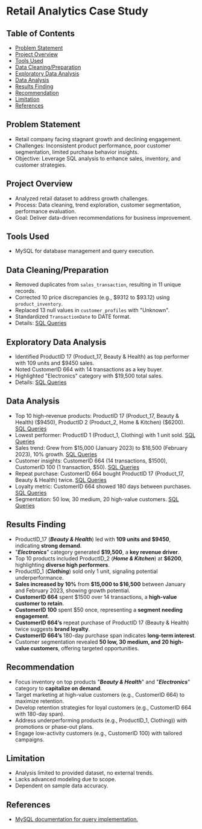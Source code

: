 # Retail Analytics Case Study

## Table of Contents
- [Problem Statement](#problem-statement)
- [Project Overview](#project-overview)
- [Tools Used](#tools-used)
- [Data Cleaning/Preparation](#data-cleaningpreparation)
- [Exploratory Data Analysis](#exploratory-data-analysis)
- [Data Analysis](#data-analysis)
- [Results Finding](#results-finding)
- [Recommendation](#recommendation)
- [Limitation](#limitation)
- [References](#references)

## Problem Statement
- Retail company facing stagnant growth and declining engagement.
- Challenges: Inconsistent product performance, poor customer segmentation, limited purchase behavior insights.
- Objective: Leverage SQL analysis to enhance sales, inventory, and customer strategies.

## Project Overview
- Analyzed retail dataset to address growth challenges.
- Process: Data cleaning, trend exploration, customer segmentation, performance evaluation.
- Goal: Deliver data-driven recommendations for business improvement.

## Tools Used
- MySQL for database management and query execution.

## Data Cleaning/Preparation
- Removed duplicates from `sales_transaction`, resulting in 11 unique records.
- Corrected 10 price discrepancies (e.g., $9312 to $93.12) using `product_inventory`.
- Replaced 13 null values in `customer_profiles` with "Unknown".
- Standardized `TransactionDate` to DATE format.
- Details: [SQL Queries](https://github.com/Richa991/Retail_Analysis_SQL/blob/main/Retail_Analytics_CaseStudy.sql#L12-L67)

## Exploratory Data Analysis
- Identified ProductID 17 (Product_17, Beauty & Health) as top performer with 109 units and $9450 sales.
- Noted CustomerID 664 with 14 transactions as a key buyer.
- Highlighted "Electronics" category with $19,500 total sales.
- Details: [SQL Queries](https://github.com/Richa991/Retail_Analysis_SQL/blob/main/Retail_Analytics_CaseStudy.sql#L69-L96)

## Data Analysis
- Top 10 high-revenue products: ProductID 17 (Product_17, Beauty & Health) ($9450), ProductID 2 (Product_2, Home & Kitchen) ($6200). [SQL Queries](https://github.com/Richa991/Retail_Analysis_SQL/blob/main/Retail_Analytics_CaseStudy.sql#L98-L106)
- Lowest performer: ProductID 1 (Product_1, Clothing) with 1 unit sold. [SQL Queries](https://github.com/Richa991/Retail_Analysis_SQL/blob/main/Retail_Analytics_CaseStudy.sql#L108-L117)
- Sales trend: Grew from $15,000 (January 2023) to $16,500 (February 2023), 10% growth. [SQL Queries](https://github.com/Richa991/Retail_Analysis_SQL/blob/main/Retail_Analytics_CaseStudy.sql#L119-L142)
- Customer insights: CustomerID 664 (14 transactions, $1500), CustomerID 100 (1 transaction, $50). [SQL Queries](https://github.com/Richa991/Retail_Analysis_SQL/blob/main/Retail_Analytics_CaseStudy.sql#L144-L166)
- Repeat purchase: CustomerID 664 bought ProductID 17 (Product_17, Beauty & Health) twice. [SQL Queries](https://github.com/Richa991/Retail_Analysis_SQL/blob/main/Retail_Analytics_CaseStudy.sql#L169-L176)
- Loyalty metric: CustomerID 664 showed 180 days between purchases. [SQL Queries](https://github.com/Richa991/Retail_Analysis_SQL/blob/main/Retail_Analytics_CaseStudy.sql#L178-L188)
- Segmentation: 50 low, 30 medium, 20 high-value customers. [SQL Queries](https://github.com/Richa991/Retail_Analysis_SQL/blob/main/Retail_Analytics_CaseStudy.sql#L190-L206)

## Results Finding
- ProductID_17 (**_Beauty & Health_**) led with **109 units and $9450**, indicating **strong demand**.
- "**_Electronics_**" category generated **$19,500**, a **key revenue driver**.
- Top 10 products included ProductID_2 (**_Home & Kitchen_**) at **$6200**, highlighting **diverse high performers**.
- ProductID_1 (**_Clothing_**) sold only 1 unit, signaling potential underperformance.
- **Sales increased by 10%** from **$15,000 to $16,500** between January and February 2023, showing growth potential.
- **CustomerID 664** spent $1500 over 14 transactions, a **high-value customer to retain**.
- **CustomerID 100** spent $50 once, representing a **segment needing engagement**.
- **CustomerID 664’s** repeat purchase of ProductID 17 (Beauty & Health) twice suggests **brand loyalty**.
- **CustomerID 664’s** 180-day purchase span indicates **long-term interest**.
- Customer segmentation revealed **50 low, 30 medium, and 20 high-value customers**, offering targeted opportunities.

## Recommendation
- Focus inventory on top products "**_Beauty & Health_**" and "**_Electronics_**" category to **capitalize on demand**.
- Target marketing at high-value customers (e.g., CustomerID 664) to maximize retention.
- Develop retention strategies for loyal customers (e.g., CustomerID 664 with 180-day span).
- Address underperforming products (e.g., ProductID_1, Clothing)) with promotions or phase-out plans.
- Engage low-activity customers (e.g., CustomerID 100) with tailored campaigns.

## Limitation
- Analysis limited to provided dataset, no external trends.
- Lacks advanced modeling due to scope.
- Dependent on sample data accuracy.

## References
- [MySQL documentation for query implementation.](https://github.com/Richa991/Retail_Analysis_SQL/blob/main/Retail_Analytics_CaseStudy.sql)
